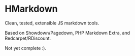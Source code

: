 # HMarkdown

Clean, tested, extensible JS markdown tools.

Based on Showdown/Pagedown, PHP Markdown Extra, and Redcarpet/RDiscount.

Not yet complete :).
